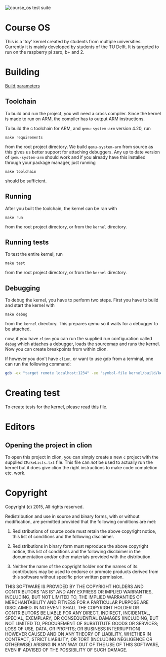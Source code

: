 ![course_os test suite](https://github.com/rellermeyer/course_os/workflows/course_os%20test%20suite/badge.svg)

# Course OS

This is a 'toy' kernel created by students from multiple universities. 
Currently it is mainly developed by students of the TU Delft. 
It is targeted to run on the raspberry pi zero, b+ and 2. 

# Building

[Build parameters](kernel/README.md)

## Toolchain

To build and run the project, you will need a cross compiler. Since the kernel is made to run on ARM, the compiler has to output ARM instructions.

To build the c toolchain for ARM, and `qemu-system-arm` version 4.20, run
```
make requirements
```     
from the root project directory. We build `qemu-system-arm` from source as this gives us better support
for attaching debuggers. Any up to date version of `qemu-system-arm` should work and if you already have this installed 
through your package manager, just running 
```
make toolchain
```
should be sufficient.

## Running

After you built the toolchain, the kernel can be ran with 
```
make run
``` 
from the root project directory, or from the `kernel` directory.

## Running tests

To test the entire kernel, run 

```
make test
```
from the root project directory, or from the `kernel` directory.


## Debugging

To debug the kernel, you have to perform two steps. First you have to build and start the kernel with
```
make debug
```

from the `kernel` directory. This prepares qemu so it waits for a debugger to be attached.

now, if you have `clion` you can run the supplied run configuration called `debug` which attaches a debugger, loads the sourcemap and runs the kernel. Now you can create breakpoints from within clion.

If however you don't have `clion`, or want to use gdb from a terminal, one can run the following command:
```bash
gdb -ex "target remote localhost:1234" -ex "symbol-file kernel/build/kernel.sym"
```
  
# Creating test

To create tests for the kernel, please read [this](kernel/src/test/README.md) file.  

# Editors

## Opening the project in clion

To open this project in clion, you can simply create a new `c` project with the supplied `CMakeLists.txt` file. This file can *not* be used to actually run the kernel but it does give clion the right instructions to make code completion etc. work. 



# Copyright

Copyright (c) 2015, <OWNER>
 All rights reserved.

Redistribution and use in source and binary forms, with or without modification, are permitted provided that the following conditions are met:

1. Redistributions of source code must retain the above copyright notice, this list of conditions and the following disclaimer.

2. Redistributions in binary form must reproduce the above copyright notice, this list of conditions and the following disclaimer in the documentation and/or other materials provided with the distribution.

3. Neither the name of the copyright holder nor the names of its contributors may be used to endorse or promote products derived from this software without specific prior written permission.

THIS SOFTWARE IS PROVIDED BY THE COPYRIGHT HOLDERS AND CONTRIBUTORS "AS IS" AND ANY EXPRESS OR IMPLIED WARRANTIES, INCLUDING, BUT NOT LIMITED TO, THE IMPLIED WARRANTIES OF MERCHANTABILITY AND FITNESS FOR A PARTICULAR PURPOSE ARE DISCLAIMED. IN NO EVENT SHALL THE COPYRIGHT HOLDER OR CONTRIBUTORS BE LIABLE FOR ANY DIRECT, INDIRECT, INCIDENTAL, SPECIAL, EXEMPLARY, OR CONSEQUENTIAL DAMAGES (INCLUDING, BUT NOT LIMITED TO, PROCUREMENT OF SUBSTITUTE GOODS OR SERVICES; LOSS OF USE, DATA, OR PROFITS; OR BUSINESS INTERRUPTION) HOWEVER CAUSED AND ON ANY THEORY OF LIABILITY, WHETHER IN CONTRACT, STRICT LIABILITY, OR TORT (INCLUDING NEGLIGENCE OR OTHERWISE) ARISING IN ANY WAY OUT OF THE USE OF THIS SOFTWARE, EVEN IF ADVISED OF THE POSSIBILITY OF SUCH DAMAGE.

